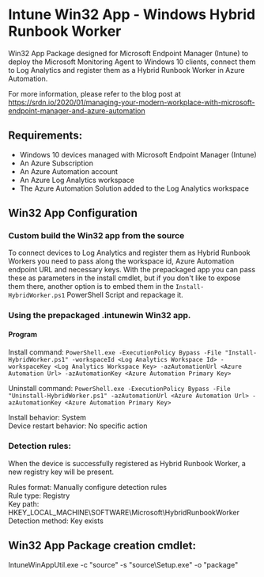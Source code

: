 # Intune Win32 App - Windows Hybrid Runbook Worker
Win32 App Package designed for Microsoft Endpoint Manager (Intune) to deploy the Microsoft Monitoring Agent to Windows 10 clients, connect them to Log Analytics and register them as a Hybrid Runbook Worker in Azure Automation.

For more information, please refer to the blog post at https://srdn.io/2020/01/managing-your-modern-workplace-with-microsoft-endpoint-manager-and-azure-automation

## Requirements:
- Windows 10 devices managed with Microsoft Endpoint Manager (Intune)
- An Azure Subscription
- An Azure Automation account
- An Azure Log Analytics workspace
- The Azure Automation Solution added to the Log Analytics workspace

## Win32 App Configuration

### Custom build the Win32 app from the source
To connect devices to Log Analytics and register them as Hybrid Runbook Workers you need to pass along the workspace id, Azure Automation endpoint URL and necessary keys. With the prepackaged app you can pass these as parameters in the install cmdlet, but if you don't like to expose them there, another option is to embed them in the `Install-HybridWorker.ps1` PowerShell Script and repackage it.

### Using the prepackaged .intunewin Win32 app.
#### Program
Install command: `PowerShell.exe -ExecutionPolicy Bypass -File "Install-HybridWorker.ps1" -workspaceId <Log Analytics Workspace Id> -workspaceKey <Log Analytics Workspace Key> -azAutomationUrl <Azure Automation Url> -azAutomationKey <Azure Automation Primary Key>`

Uninstall command: `PowerShell.exe -ExecutionPolicy Bypass -File "Uninstall-HybridWorker.ps1" -azAutomationUrl <Azure Automation Url> -azAutomationKey <Azure Automation Primary Key>`

Install behavior: System  
Device restart behavior: No specific action

### Detection rules:
When the device is successfully registered as Hybrid Runbook Worker, a new registry key will be present.

Rules format: Manually configure detection rules  
Rule type: Registry  
Key path: HKEY_LOCAL_MACHINE\SOFTWARE\Microsoft\HybridRunbookWorker  
Detection method: Key exists

## Win32 App Package creation cmdlet:
IntuneWinAppUtil.exe -c "source" -s "source\Setup.exe" -o "package"
